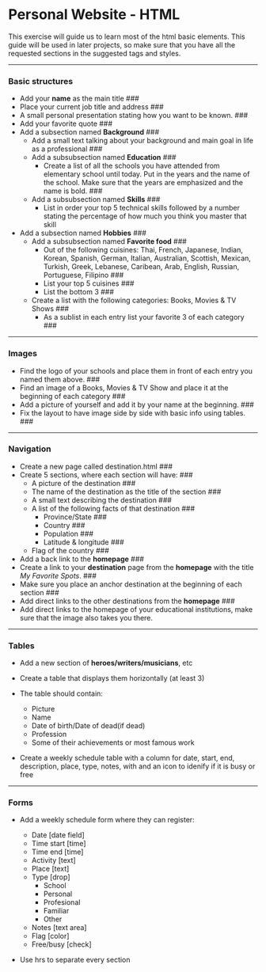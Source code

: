 # Personal Website - HTML

This exercise will guide us to learn most of the html basic elements. This guide will be used in later projects, so make sure that you have all the requested sections in the suggested tags and styles.

---

### Basic structures

- Add your **name** as the main title ###
- Place your current job title and address ###
- A small personal presentation stating how you want to be known. ###
- Add your favorite quote ###
- Add a subsection named **Background** ###
  - Add a small text talking about your background and main goal in life as a professional ###
  - Add a subsubsection named **Education** ###
    - Create a list of all the schools you have attended from elementary school until today. Put in the years and the name of the school. Make sure that the years are emphasized and the name is bold. ###
  - Add a subsubsection named **Skills** ###
    - List in order your top 5 technical skills followed by a number stating the percentage of how much you think you master that skill
- Add a subsection named **Hobbies** ###
  - Add a subsubsection named **Favorite food** ###
    - Out of the following cuisines:
      Thai, French, Japanese, Indian, Korean, Spanish, German, Italian, Australian, Scottish, Mexican, Turkish, Greek, Lebanese, Caribean, Arab, English, Russian, Portuguese, Filipino ###
    - List your top 5 cuisines ###
    - List the bottom 3 ###
  - Create a list with the following categories: Books, Movies & TV Shows ###
    - As a sublist in each entry list your favorite 3 of each category ###

---

### Images

- Find the logo of your schools and place them in front of each entry you named them above. ###
- Find an image of a Books, Movies & TV Show and place it at the beginning of each category ###
- Add a picture of yourself and add it by your name at the beginning. ###
- Fix the layout to have image side by side with basic info using tables. ###

---

### Navigation

- Create a new page called destination.html ###
- Create 5 sections, where each section will have: ###
  - A picture of the destination ###
  - The name of the destination as the title of the section ###
  - A small text describing the destination ###
  - A list of the following facts of that destination ###
    - Province/State ###
    - Country ###
    - Population ###
    - Latitude & longitude ###
  - Flag of the country ###
- Add a back link to the **homepage** ###
- Create a link to your **destination** page from the **homepage** with  the title _My Favorite Spots_. ###
- Make sure you place an anchor destination at the beginning of each section ###
- Add direct links to the other destinations from the **homepage** ###
- Add direct links to the homepage of your educational institutions, make sure that the image also takes you there.

---

### Tables

- Add a new section of **heroes/writers/musicians**, etc
- Create a table that displays them horizontally (at least 3)
- The table should contain:

  - Picture
  - Name
  - Date of birth/Date of dead(if dead)
  - Profession
  - Some of their achievements or most famous work

- Create a weekly schedule table with a column for date, start, end, description, place, type, notes, with and an icon to idenify if it is busy or free

---

### Forms

- Add a weekly schedule form where they can register:

  - Date [date field]
  - Time start [time]
  - Time end [time]
  - Activity [text]
  - Place [text]
  - Type [drop]
    - School
    - Personal
    - Profesional
    - Familiar
    - Other
  - Notes [text area]
  - Flag [color]
  - Free/busy [check]

- Use hrs to separate every section
